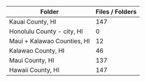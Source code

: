 | Folder                      |   Files / Folders |
|-----------------------------|-------------------|
| Kauai County, HI            |               147 |
| Honolulu County - city, HI  |                 0 |
| Maui + Kalawao Counties, HI |                12 |
| Kalawao County, HI          |                46 |
| Maui County, HI             |               137 |
| Hawaii County, HI           |               147 |